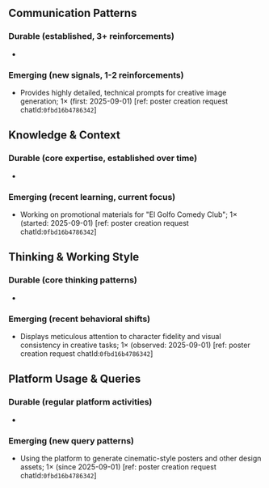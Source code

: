 ## Communication Patterns
### Durable (established, 3+ reinforcements)
- 

### Emerging (new signals, 1-2 reinforcements)
- Provides highly detailed, technical prompts for creative image generation; 1× (first: 2025-09-01) [ref: poster creation request chatId:`0fbd16b4786342`]

## Knowledge & Context
### Durable (core expertise, established over time)
- 

### Emerging (recent learning, current focus)
- Working on promotional materials for "El Golfo Comedy Club"; 1× (started: 2025-09-01) [ref: poster creation request chatId:`0fbd16b4786342`]

## Thinking & Working Style
### Durable (core thinking patterns)
- 

### Emerging (recent behavioral shifts)
- Displays meticulous attention to character fidelity and visual consistency in creative tasks; 1× (observed: 2025-09-01) [ref: poster creation request chatId:`0fbd16b4786342`]

## Platform Usage & Queries
### Durable (regular platform activities)
- 

### Emerging (new query patterns)
- Using the platform to generate cinematic-style posters and other design assets; 1× (since 2025-09-01) [ref: poster creation request chatId:`0fbd16b4786342`]